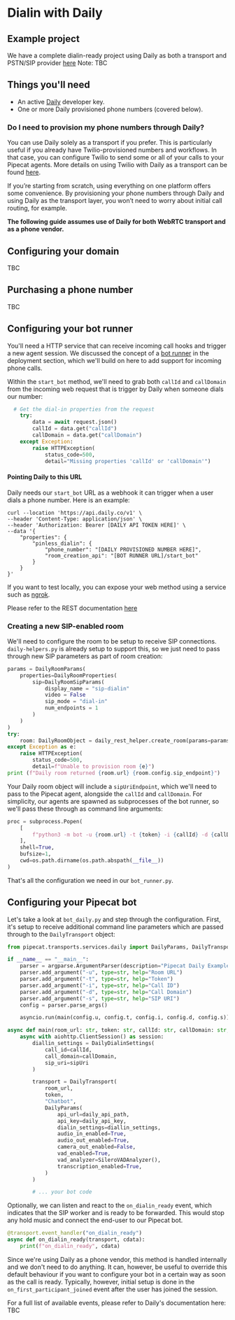 # Dialin with Daily

## Example project

We have a complete dialin-ready project using Daily as both a transport and PSTN/SIP provider [here](#) Note: TBC

## Things you'll need

- An active [Daily](daily.co) developer key.
- One or more Daily provisioned phone numbers (covered below).

### Do I need to provision my phone numbers through Daily?

You can use Daily solely as a transport if you prefer. This is particularly useful if you already have Twilio-provisioned numbers and workflows. In that case, you can configure Twilio to send some or all of your calls to your Pipecat agents. More details on using Twilio with Daily as a transport can be found [here](#TBC).

If you’re starting from scratch, using everything on one platform offers some convenience. By provisioning your phone numbers through Daily and using Daily as the transport layer, you won’t need to worry about initial call routing, for example.

**The following guide assumes use of Daily for both WebRTC transport and as a phone vendor.**

## Configuring your domain

TBC

## Purchasing a phone number

TBC

## Configuring your bot runner

You'll need a HTTP service that can receive incoming call hooks and trigger a new agent session. We discussed the concept of a [bot runner](http://localhost:3000/docs/deploying-your-bot/basic-pattern) in the deployment section, which we'll build on here to add support for incoming phone calls.

Within the `start_bot` method, we'll need to grab both `callId` and `callDomain` from the incoming web request that is trigger by Daily when someone dials our number:

```python
  # Get the dial-in properties from the request
    try:
        data = await request.json()
        callId = data.get("callId")
        callDomain = data.get("callDomain")
    except Exception:
        raise HTTPException(
            status_code=500,
            detail="Missing properties 'callId' or 'callDomain'")
```

#### Pointing Daily to this URL

Daily needs our `start_bot` URL as a webhook it can trigger when a user dials a phone number. Here is an example:

```shell
curl --location 'https://api.daily.co/v1' \
--header 'Content-Type: application/json' \
--header 'Authorization: Bearer [DAILY API TOKEN HERE]' \
--data '{
    "properties": {
        "pinless_dialin": {
            "phone_number": "[DAILY PROVISIONED NUMBER HERE]",
            "room_creation_api": "[BOT RUNNER URL]/start_bot"
        }
    }
}'
```

If you want to test locally, you can expose your web method using a service such as [ngrok](https://ngrok.com/).

Please refer to the REST documentation [here](TBC)


### Creating a new SIP-enabled room

We'll need to configure the room to be setup to receive SIP connections. `daily-helpers.py` is already setup to support this, so we just need to pass through new SIP parameters as part of room creation:

```python
params = DailyRoomParams(
    properties=DailyRoomProperties(
        sip=DailyRoomSipParams(
            display_name = "sip-dialin"
            video = False
            sip_mode = "dial-in"
            num_endpoints = 1
        )
    )
)
try:
    room: DailyRoomObject = daily_rest_helper.create_room(params=params)
except Exception as e:
    raise HTTPException(
        status_code=500,
        detail=f"Unable to provision room {e}")
print (f"Daily room returned {room.url} {room.config.sip_endpoint}")
```

Your Daily room object will include a `sipUriEndpoint`, which we'll need to pass to the Pipecat agent, alongside the `callId` and `callDomain`. For simplicity, our agents are spawned as subprocesses of the bot runner, so we'll pass these through as command line arguments:

```python
proc = subprocess.Popen(
    [
        f"python3 -m bot -u {room.url} -t {token} -i {callId} -d {callDomain} -s {room.config.sip_endpoint}"
    ],
    shell=True,
    bufsize=1,
    cwd=os.path.dirname(os.path.abspath(__file__))
)
```

That's all the configuration we need in our `bot_runner.py`.

## Configuring your Pipecat bot

Let's take a look at `bot_daily.py` and step through the configuration. First, it's setup to receive additional command line parameters which are passed through to the `DailyTransport` object:

```python
from pipecat.transports.services.daily import DailyParams, DailyTransport, DailyDialinSettings

if __name__ == "__main__":
    parser = argparse.ArgumentParser(description="Pipecat Daily Example")
    parser.add_argument("-u", type=str, help="Room URL")
    parser.add_argument("-t", type=str, help="Token")
    parser.add_argument("-i", type=str, help="Call ID")
    parser.add_argument("-d", type=str, help="Call Domain")
    parser.add_argument("-s", type=str, help="SIP URI")
    config = parser.parse_args()

    asyncio.run(main(config.u, config.t, config.i, config.d, config.s))

async def main(room_url: str, token: str, callId: str, callDomain: str, sipUri: str):
    async with aiohttp.ClientSession() as session:
        diallin_settings = DailyDialinSettings(
            call_id=callId,
            call_domain=callDomain,
            sip_uri=sipUri
        )

        transport = DailyTransport(
            room_url,
            token,
            "Chatbot",
            DailyParams(
                api_url=daily_api_path,
                api_key=daily_api_key,
                dialin_settings=diallin_settings,
                audio_in_enabled=True,
                audio_out_enabled=True,
                camera_out_enabled=False,
                vad_enabled=True,
                vad_analyzer=SileroVADAnalyzer(),
                transcription_enabled=True,
            )
        )

        # ... your bot code
```

Optionally, we can listen and react to the `on_dialin_ready` event, which indicates that the SIP worker and is ready to be forwarded. This would stop any hold music and connect the end-user to our Pipecat bot.

```python
@transport.event_handler("on_dialin_ready")
async def on_dialin_ready(transport, cdata):
    print(f"on_dialin_ready", cdata)

```

Since we're using Daily as a phone vendor, this method is handled internally and we don't need to do anything. It can, however, be useful to override this default behaviour if you want to configure your bot in a certain way as soon as the call is ready. Typically, however, initial setup is done in the `on_first_participant_joined` event after the user has joined the session.

For a full list of available events, please refer to Daily's documentation here: TBC